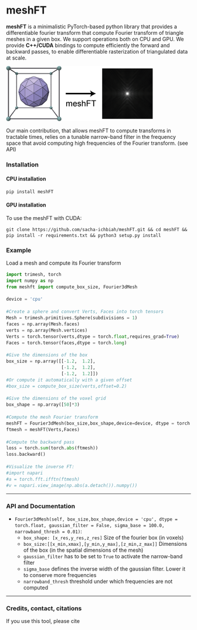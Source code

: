 # meshFT
**meshFT** is a minimalistic PyTorch-based python library that provides a differentiable fourier transform that compute Fourier transform of triangle meshes in a given box. We support operations both on CPU and GPU. We provide **C++/CUDA** bindings to compute efficiently the forward and backward passes, to enable differentiable rasterization of triangulated data at scale. 

<img src="mesh_ft.png" alt="drawing" style="background-color: transparent;" width="400"/>

Our main contribution, that allows meshFT to compute transforms in tractable times, relies on a tunable narrow-band filter in the frequency space that avoid computing high frequencies of the Fourier transform. (see API)


### Installation
#### CPU installation
```shell
pip install meshFT
```
#### GPU installation
To use the meshFT with CUDA:
```shell
git clone https://github.com/sacha-ichbiah/meshFT.git && cd meshFT && pip install -r requirements.txt && python3 setup.py install
```




### Example 

Load a mesh and compute its Fourier transform



```py
import trimesh, torch
import numpy as np
from meshft import compute_box_size, Fourier3dMesh

device = 'cpu'

#Create a sphere and convert Verts, Faces into torch tensors
Mesh = trimesh.primitives.Sphere(subdivisions = 1)
faces = np.array(Mesh.faces)
verts = np.array(Mesh.vertices)
Verts = torch.tensor(verts,dtype = torch.float,requires_grad=True)
Faces = torch.tensor(faces,dtype = torch.long)

#Give the dimensions of the box
box_size = np.array([[-1.2,  1.2],
                     [-1.2,  1.2],
                     [-1.2,  1.2]])
#Or compute it automatically with a given offset
#box_size = compute_box_size(verts,offset=0.2)

#Give the dimensions of the voxel grid
box_shape = np.array([50]*3)

#Compute the mesh Fourier transform
meshFT = Fourier3dMesh(box_size,box_shape,device=device, dtype = torch.float32)
ftmesh = meshFT(Verts,Faces)

#Compute the backward pass
loss = torch.sum(torch.abs(ftmesh))
loss.backward()

#Visualize the inverse FT: 
#import napari
#a = torch.fft.ifftn(ftmesh)
#v = napari.view_image(np.abs(a.detach()).numpy())
```

---

### API and Documentation


- `Fourier3dMesh(self, box_size,box_shape,device = 'cpu', dtype = torch.float, gaussian_filter = False, sigma_base = 100.0, narrowband_thresh = 0.01)`: 
    - `box_shape: [x_res,y_res,z_res]` Size of the fourier box (in voxels)
    - `box_size:[[x_min,xmax],[y_min,y_max],[z_min,z_max]]` Dimensions of the box (in the spatial dimensions of the mesh)
    - `gaussian_filter` has to be set to `True` to activate the narrow-band filter
    - `sigma_base` defines the inverse width of the gaussian filter. Lower it to conserve more frequencies
    - `narrowband_thresh` threshold under which frequencies are not computed
---

### Credits, contact, citations
If you use this tool, please cite 







